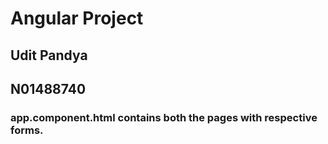 # Angular Project

## Udit Pandya
## N01488740

### app.component.html contains both the pages with respective forms.